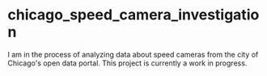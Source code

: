 # chicago_speed_camera_investigation
I am in the process of analyzing data about speed cameras from the city of Chicago's open data portal. This project is currently a work in progress.
